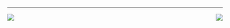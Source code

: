 ----
<a href="https://github.com/ghzhan">
  <img align="right" src="https://github-readme-stats-azmiao.vercel.app/api/top-langs/?username=ghzhan&layout=compact" />
</a>
<a href="https://github.com/ghzhan">
  <img align="left" src="https://github-readme-stats-azmiao.vercel.app/api?username=ghzhan&theme=buefy&show_icons=true&count_private=true" />
</a>


